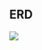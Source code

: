 ## ERD

<img src = https://user-images.githubusercontent.com/51871037/221858679-f993c6b7-de7f-4879-8cfb-9e24a7a121d1.png>
